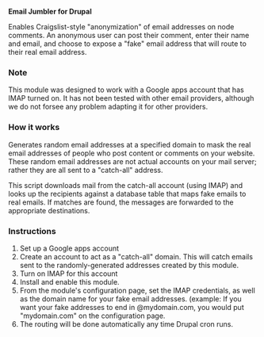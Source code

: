 **Email Jumbler for Drupal**

Enables Craigslist-style "anonymization" of email addresses on node comments. An 
anonymous user can post their comment, enter their name and email, and choose 
to expose a "fake" email address that will route to their real email address.


### Note

This module was designed to work with a Google apps account that has IMAP turned 
on.  It has not been tested with other email providers, although we do not 
forsee any problem adapting it for other providers.


### How it works

Generates random email addresses at a specified domain to mask the real email
addresses of people who post content or comments on your website.  These random
email addresses are not actual accounts on your mail server; rather they are all
sent to a "catch-all" address.  

This script downloads mail from the catch-all account (using IMAP) and looks up
the recipients against a database table that maps fake emails to real emails.
If matches are found, the messages are forwarded to the appropriate destinations.


### Instructions

1. Set up a Google apps account
1. Create an account to act as a "catch-all" domain.  This will catch emails 
sent to the randomly-generated addresses created by this module.
1. Turn on IMAP for this account
1. Install and enable this module.
1. From the module's configuration page, set the IMAP credentials, as well as the
domain name for your fake email addresses.  (example: If you want your fake 
addresses to end in @mydomain.com, you would put "mydomain.com" on the 
configuration page.
1. The routing will be done automatically any time Drupal cron runs.